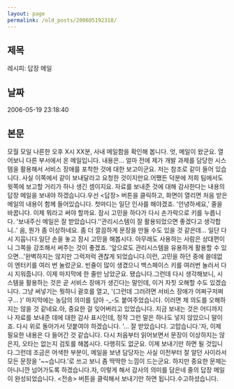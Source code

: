 ```yaml
---
layout: page
permalink: /old_posts/200605192318/
---
```


## 제목
레시피: 답장 메일

## 날짜
2006-05-19 23:18:40

## 본문
모월 모일 나른한 오후 X시 XX분, 사내 메일함을 확인해 봅니다. 엇, 메일이 왔군요. 열어보니 다른 부서에서 온 메일입니다. 내용은... 얼마 전에 제가 개발 과제를 담당한 시스템을 활용해서 서비스 장애를 포착한 것에 대한 보고이군요. 저는 참조로 같이 들어 있습니다. 사실 이쪽에서 같이 보내달라고 요청한 것이지만요.어쨌든 덕분에 저희 팀에서도 윗쪽에 보고할 거리가 하나 생긴 셈이지요. 자료를 보내준 것에 대해 감사한다는 내용의 답장 메일을 보내야 하겠습니다.우선 <답장> 버튼을 클릭하고, 화면이 열리면 처음 받은 메일의 내용이 함께 들어있습니다. 첫마디는 일단 인사를 해야겠죠. '안녕하세요,' 줄을 바꿉니다. 이제 뭐라고 써야 할까요. 잠시 고민을 하다가 다시 손가락으로 키를 누릅니다. '보내주신 메일은 잘 받았습니다.''관리시스템이 잘 활용되었으면 좋겠다고 생각합니..' 음, 뭔가 좀 이상하네요. 좀 더 깔끔하게 문장을 만들 수도 있을 것 같은데... 일단 다시 지웁니다.일단 손을 놓고 잠시 고민을 해봅시다. 아무래도 사용하는 사람은 상대편이니 그쪽을 강조해서 써주는 것이 좋겠죠. '앞으로도 관리시스템을 유용하게 활용할 수 있으면...'완벽하지는 않지만 그럭저럭 괜찮게 되었습니다.이런, 고민을 하던 중에 쓸데없이 엔터키를 여러 번 눌렀군요. 빈줄이 많이 생겼으니 백스페이스 키를 여러번 눌러서 다시 지워줍니다. 이제 마지막에 한 줄만 남았군요. 됐습니다.그런데 다시 생각해보니, 시스템을 활용하는 것은 곧 서비스 장애가 생긴다는 말인데, 이거 자칫 오해할 수도 있겠습니다. 그냥 써넣기는 뭣하니 괄호를 열고, '(그런데 그러려면 서비스 장애가 어쩌구저쩌구... )' 마지막에는 농담의 의미를 담아 -_-도 붙여주었습니다. 이러면 제 의도를 오해하지는 않을 것 같네요.아, 중요한 걸 잊어버리고 있었습니다. 지금 보내는 것은 어디까지나 자료를 보내준 데에 대한 감사 표시인데, 정작 그런 말은 하나도 넣지 않았으니 말이죠. 다시 위로 돌아가서 덧붙여야 하겠습니다. '... 잘 받았습니다. 고맙습니다.'자, 이제 필요한 내용은 다 들어간 것 같습니다. 다시 처음부터 읽어보면서 문장이 이상하지는 않은지, 오타는 없는지 검토를 해봅시다. 다행히도 없군요. 이제 보내기만 하면 될 것입니다.그런데 조금은 어색한 부분이, 메일을 보낸 담당자는 사실 이전부터 잘 알던 사이라서 모든 문장을 '~~습니다.'로 쓰고 보니 좀 딱딱한 느낌이 드는군요. 하지만 중요한 문제는 아니니깐 넘어가도록 하겠습니다.자, 이렇게 해서 감사의 의미를 담은네 줄의 답장 메일이 완성되었습니다. <전송> 버튼을 클릭해서 보내기만 하면 됩니다.수고하셨습니다.